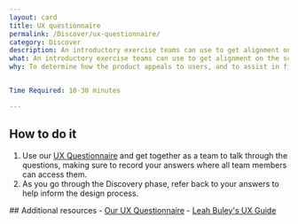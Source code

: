 ```yaml
---
layout: card
title: UX questionnaire
permalink: /Discover/ux-questionnaire/
category: Discover
description: An introductory exercise teams can use to get alignment on the scope of the project and to begin planning the user design of its components.
what: An introductory exercise teams can use to get alignment on the scope of the project and to begin planning the user design of its components.
why: To determine how the product appeals to users, and to assist in finding necessary changes before decisions have been made.


Time Required: 10-30 minutes

---
```

## How to do it

1. Use our <a href="/ux-questionnaire">UX Questionnaire</a> and get together as a team to talk through the questions, making sure to record your answers where all team members can access them.
2. As you go through the Discovery phase, refer back to your answers to help inform the design process. 

<section class="method--section method--section--additional-resources" markdown="1">
## Additional resources
- <a href="/ux-questionnaire">Our UX Questionnaire</a>
- <a href="http://leahbuley.com/">Leah Buley's UX Guide</a>
</section>